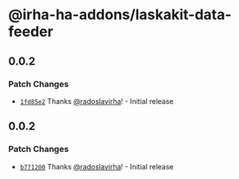 # @irha-ha-addons/laskakit-data-feeder

## 0.0.2

### Patch Changes

- [`1fd85e2`](https://github.com/radoslavirha/ha-addons/commit/1fd85e24933f8982bb06fe7102e10aff7f92d686) Thanks [@radoslavirha](https://github.com/radoslavirha)! - Initial release

## 0.0.2

### Patch Changes

- [`b771200`](https://github.com/radoslavirha/ha-addons/commit/b771200f366bfdcdddabd85830bb43af71667354) Thanks [@radoslavirha](https://github.com/radoslavirha)! - Initial release
